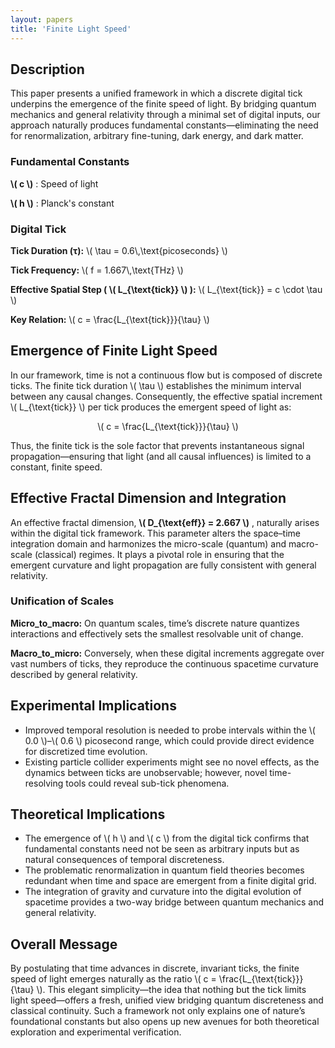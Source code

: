 ```yaml
---
layout: papers
title: 'Finite Light Speed'
---
```


<h2>Description</h2>
<p>
  This paper presents a unified framework in which a discrete digital tick
  underpins the emergence of the finite speed of light. By bridging quantum
  mechanics and general relativity through a minimal set of digital inputs, our
  approach naturally produces fundamental constants—eliminating the need for
  renormalization, arbitrary fine-tuning, dark energy, and dark matter.
</p>

<h3>Fundamental Constants</h3>
<p>
  <strong>\( c \)</strong>
  : Speed of light
</p>
<p>
  <strong>\( h \)</strong>
  : Planck's constant
</p>

<h3>Digital Tick</h3>
<p>
  <strong>Tick Duration (τ):</strong>
  \( \tau = 0.6\,\text{picoseconds} \)
</p>
<p>
  <strong>Tick Frequency:</strong>
  \( f = 1.667\,\text{THz} \)
</p>
<p>
  <strong>Effective Spatial Step ( \( L_{\text{tick}} \) ):</strong>
  \( L_{\text{tick}} = c \cdot \tau \)
</p>
<p>
  <strong>Key Relation:</strong>
  \( c = \frac{L_{\text{tick}}}{\tau} \)
</p>

<h2>Emergence of Finite Light Speed</h2>
<p>
  In our framework, time is not a continuous flow but is composed of discrete
  ticks. The finite tick duration \( \tau \) establishes the minimum interval
  between any causal changes. Consequently, the effective spatial increment \(
  L_{\text{tick}} \) per tick produces the emergent speed of light as:
</p>
<p style="text-align: center">\( c = \frac{L_{\text{tick}}}{\tau} \)</p>
<p>
  Thus, the finite tick is the sole factor that prevents instantaneous signal
  propagation—ensuring that light (and all causal influences) is limited to a
  constant, finite speed.
</p>

<h2>Effective Fractal Dimension and Integration</h2>
<p>
  An effective fractal dimension,
  <strong>\( D_{\text{eff}} = 2.667 \)</strong>
  , naturally arises within the digital tick framework. This parameter alters
  the space–time integration domain and harmonizes the micro-scale (quantum) and
  macro-scale (classical) regimes. It plays a pivotal role in ensuring that the
  emergent curvature and light propagation are fully consistent with general
  relativity.
</p>

<h3>Unification of Scales</h3>
<p>
  <strong>Micro_to_macro:</strong>
  On quantum scales, time’s discrete nature quantizes interactions and
  effectively sets the smallest resolvable unit of change.
</p>
<p>
  <strong>Macro_to_micro:</strong>
  Conversely, when these digital increments aggregate over vast numbers of
  ticks, they reproduce the continuous spacetime curvature described by general
  relativity.
</p>

<h2>Experimental Implications</h2>
<ul>
  <li>
    Improved temporal resolution is needed to probe intervals within the \( 0.0
    \)–\( 0.6 \) picosecond range, which could provide direct evidence for
    discretized time evolution.
  </li>
  <li>
    Existing particle collider experiments might see no novel effects, as the
    dynamics between ticks are unobservable; however, novel time-resolving tools
    could reveal sub-tick phenomena.
  </li>
</ul>

<h2>Theoretical Implications</h2>
<ul>
  <li>
    The emergence of \( h \) and \( c \) from the digital tick confirms that
    fundamental constants need not be seen as arbitrary inputs but as natural
    consequences of temporal discreteness.
  </li>
  <li>
    The problematic renormalization in quantum field theories becomes redundant
    when time and space are emergent from a finite digital grid.
  </li>
  <li>
    The integration of gravity and curvature into the digital evolution of
    spacetime provides a two-way bridge between quantum mechanics and general
    relativity.
  </li>
</ul>

<h2>Overall Message</h2>
<p>
  By postulating that time advances in discrete, invariant ticks, the finite
  speed of light emerges naturally as the ratio \( c =
  \frac{L_{\text{tick}}}{\tau} \). This elegant simplicity—the idea that nothing
  but the tick limits light speed—offers a fresh, unified view bridging quantum
  discreteness and classical continuity. Such a framework not only explains one
  of nature’s foundational constants but also opens up new avenues for both
  theoretical exploration and experimental verification.
</p>
